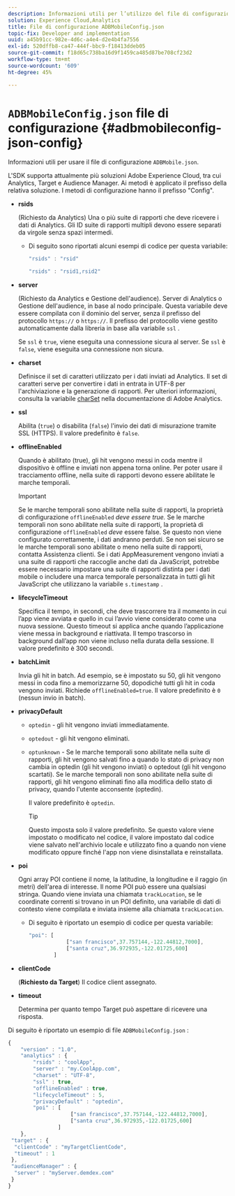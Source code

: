 ```yaml
---
description: Informazioni utili per l’utilizzo del file di configurazione ADBMobile JSON.
solution: Experience Cloud,Analytics
title: File di configurazione ADBMobileConfig.json
topic-fix: Developer and implementation
uuid: a45b91cc-982e-4d6c-a4e4-d2e4b4fa7556
exl-id: 520dffb8-ca47-444f-bbc9-f18413ddeb05
source-git-commit: f18d65c738ba16d9f1459ca485d87be708cf23d2
workflow-type: tm+mt
source-wordcount: '609'
ht-degree: 45%

---
```


# `ADBMobileConfig.json` file di configurazione {#adbmobileconfig-json-config}

Informazioni utili per usare il file di configurazione `ADBMobile.json`.

L&#39;SDK supporta attualmente più soluzioni Adobe Experience Cloud, tra cui Analytics, Target e Audience Manager. Ai metodi è applicato il prefisso della relativa soluzione. I metodi di configurazione hanno il prefisso &quot;Config&quot;.

* **rsids**

   (Richiesto da Analytics) Una o più suite di rapporti che deve ricevere i dati di Analytics. Gli ID suite di rapporti multipli devono essere separati da virgole senza spazi intermedi.

   * Di seguito sono riportati alcuni esempi di codice per questa variabile:

      ```js
      "rsids" : "rsid"
      ```

      ```js
      "rsids" : "rsid1,rsid2"
      ```

* **server**

   (Richiesto da Analytics e Gestione dell&#39;audience). Server di Analytics o Gestione dell&#39;audience, in base al nodo principale. Questa variabile deve essere compilata con il dominio del server, senza il prefisso del protocollo `https://` o `https://`. Il prefisso del protocollo viene gestito automaticamente dalla libreria in base alla variabile `ssl` .

   Se `ssl` è `true`, viene eseguita una connessione sicura al server. Se `ssl` è `false`, viene eseguita una connessione non sicura.

* **charset**

   Definisce il set di caratteri utilizzato per i dati inviati ad Analytics. Il set di caratteri serve per convertire i dati in entrata in UTF-8 per l&#39;archiviazione e la generazione di rapporti. Per ulteriori informazioni, consulta la variabile [charSet](https://experienceleague.adobe.com/docs/analytics/implementation/vars/config-vars/charset.html?lang=it) nella documentazione di Adobe Analytics.

* **ssl**

   Abilita (`true`) o disabilita (`false`) l&#39;invio dei dati di misurazione tramite SSL (HTTPS). Il valore predefinito è `false`.

* **offlineEnabled**

   Quando è abilitato (true), gli hit vengono messi in coda mentre il dispositivo è offline e inviati non appena torna online. Per poter usare il tracciamento offline, nella suite di rapporti devono essere abilitate le marche temporali.

   >[!IMPORTANT]
   >
   >Se le marche temporali sono abilitate nella suite di rapporti, la proprietà di configurazione `offlineEnabled` *deve essere true.* Se le marche temporali non sono abilitate nella suite di rapporti, la proprietà di configurazione `offlineEnabled` *deve* essere false. Se questo non viene configurato correttamente, i dati andranno perduti. Se non sei sicuro se le marche temporali sono abilitate o meno nella suite di rapporti,   contatta   Assistenza clienti. Se i dati AppMeasurement vengono inviati a una suite di rapporti che raccoglie anche dati da JavaScript, potrebbe essere necessario impostare una suite di rapporti distinta per i dati mobile o includere una marca temporale personalizzata in tutti gli hit JavaScript che utilizzano la variabile `s.timestamp` .

* **lifecycleTimeout**

   Specifica il tempo, in secondi, che deve trascorrere tra il momento in cui l’app viene avviata e quello in cui l’avvio viene considerato come una nuova sessione. Questo timeout si applica anche quando l’applicazione viene messa in background e riattivata. Il tempo trascorso in background dall’app non viene incluso nella durata della sessione. Il valore predefinito è 300 secondi.

* **batchLimit**

   Invia gli hit in batch. Ad esempio, se è impostato su 50, gli hit vengono messi in coda fino a memorizzarne 50, dopodiché tutti gli hit in coda vengono inviati. Richiede `offlineEnabled=true`. Il valore predefinito è `0` (nessun invio in batch).

* **privacyDefault**

   * `optedin` - gli hit vengono inviati immediatamente.
   * `optedout` - gli hit vengono eliminati.
   * `optunknown` - Se le marche temporali sono abilitate nella suite di rapporti, gli hit vengono salvati fino a quando lo stato di privacy non cambia in optedin (gli hit vengono inviati) o optedout (gli hit vengono scartati). Se le marche temporali non sono abilitate nella suite di rapporti, gli hit vengono eliminati fino alla modifica dello stato di privacy, quando l&#39;utente acconsente (optedin).

      Il valore predefinito è `optedin`.

      >[!TIP]
      >
      >Questo imposta solo il valore predefinito. Se questo valore viene impostato o modificato nel codice, il valore impostato dal codice viene salvato nell&#39;archivio locale e utilizzato fino a quando non viene modificato oppure finché l&#39;app non viene disinstallata e reinstallata.

* **poi**

   Ogni array POI contiene il nome, la latitudine, la longitudine e il raggio (in metri) dell&#39;area di interesse. Il nome POI può essere una qualsiasi stringa. Quando viene inviata una chiamata `trackLocation`, se le coordinate correnti si trovano in un POI definito, una variabile di dati di contesto viene compilata e inviata insieme alla chiamata `trackLocation`.

   * Di seguito è riportato un esempio di codice per questa variabile:

      ```js
      "poi": [
                  ["san francisco",37.757144,-122.44812,7000], 
                  ["santa cruz",36.972935,-122.01725,600] 
              ]
      ```

* **clientCode**

   (**Richiesto da Target**) Il codice client assegnato.

* **timeout**

   Determina per quanto tempo Target può aspettare di ricevere una risposta.

Di seguito è riportato un esempio di file `ADBMobileConfig.json` :

```js
{ 
    "version" : "1.0", 
    "analytics" : { 
        "rsids" : "coolApp", 
        "server" : "my.CoolApp.com", 
        "charset" : "UTF-8", 
        "ssl" : true, 
        "offlineEnabled" : true, 
        "lifecycleTimeout" : 5, 
        "privacyDefault" : "optedin", 
        "poi" : [ 
                    ["san francisco",37.757144,-122.44812,7000], 
                    ["santa cruz",36.972935,-122.01725,600] 
                ] 
    }, 
 "target" : { 
  "clientCode" : "myTargetClientCode", 
  "timeout" : 1 
 }, 
 "audienceManager" : { 
  "server" : "myServer.demdex.com" 
 } 
}
```
